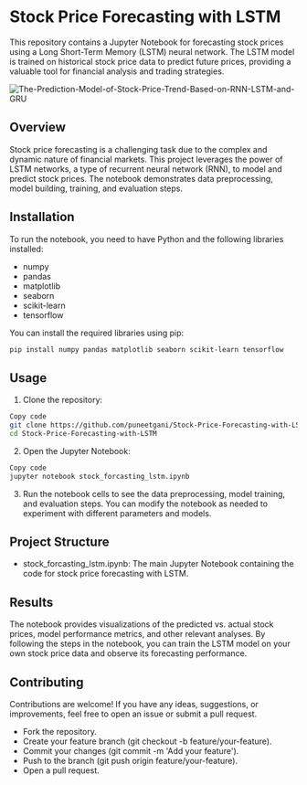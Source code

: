 # Stock Price Forecasting with LSTM

This repository contains a Jupyter Notebook for forecasting stock prices using a Long Short-Term Memory (LSTM) neural network. The LSTM model is trained on historical stock price data to predict future prices, providing a valuable tool for financial analysis and trading strategies.

![The-Prediction-Model-of-Stock-Price-Trend-Based-on-RNN-LSTM-and-GRU](https://github.com/user-attachments/assets/d62e0066-de11-4dcf-aeb1-07d5c1726cc4)

## Overview

Stock price forecasting is a challenging task due to the complex and dynamic nature of financial markets. This project leverages the power of LSTM networks, a type of recurrent neural network (RNN), to model and predict stock prices. The notebook demonstrates data preprocessing, model building, training, and evaluation steps.

## Installation

To run the notebook, you need to have Python and the following libraries installed:

- numpy
- pandas
- matplotlib
- seaborn
- scikit-learn
- tensorflow

You can install the required libraries using pip:

```sh
pip install numpy pandas matplotlib seaborn scikit-learn tensorflow
```

## Usage
1. Clone the repository:
```sh
Copy code
git clone https://github.com/puneetgani/Stock-Price-Forecasting-with-LSTM.git
cd Stock-Price-Forecasting-with-LSTM
```
2. Open the Jupyter Notebook:
```sh
Copy code
jupyter notebook stock_forcasting_lstm.ipynb
```
3. Run the notebook cells to see the data preprocessing, model training, and evaluation steps. You can modify the notebook as needed to experiment with different parameters and models.

## Project Structure
- stock_forcasting_lstm.ipynb: The main Jupyter Notebook containing the code for stock price forecasting with LSTM.

## Results
The notebook provides visualizations of the predicted vs. actual stock prices, model performance metrics, and other relevant analyses. By following the steps in the notebook, you can train the LSTM model on your own stock price data and observe its forecasting performance.

## Contributing
Contributions are welcome! If you have any ideas, suggestions, or improvements, feel free to open an issue or submit a pull request.
- Fork the repository.
- Create your feature branch (git checkout -b feature/your-feature).
- Commit your changes (git commit -m 'Add your feature').
- Push to the branch (git push origin feature/your-feature).
- Open a pull request.
